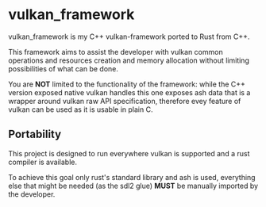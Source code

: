 # vulkan_framework
vulkan_framework is my C++ vulkan-framework ported to Rust from C++.

This framework aims to assist the developer with vulkan common operations and resources creation and memory allocation without limiting possibilities of what can be done.

You are __NOT__ limited to the functionality of the framework: while the C++ version exposed native vulkan handles this one exposes ash data that is a wrapper around vulkan raw API specification, therefore evey feature of vulkan can be used as it is usable in plain C.

## Portability
This project is designed to run everywhere vulkan is supported and a rust compiler is available.

To achieve this goal only rust's standard library and ash is used, everything else that might be needed (as the sdl2 glue) __MUST__ be manually imported by the developer.
